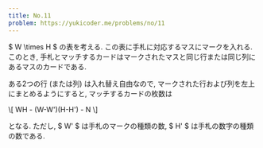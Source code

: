 ```yaml
---
title: No.11
problem: https://yukicoder.me/problems/no/11
---
```

$ W \times H $ の表を考える. この表に手札に対応するマスにマークを入れる. このとき, 手札とマッチするカードはマークされたマスと同じ行または同じ列にあるマスのカードである.

ある2つの行 (または列) は入れ替え自由なので, マークされた行および列を左上にまとめるようにすると, マッチするカードの枚数は

\\[
WH - (W-W')(H-H') - N
\\]

となる. ただし, $ W' $ は手札のマークの種類の数, $ H' $ は手札の数字の種類の数である.
